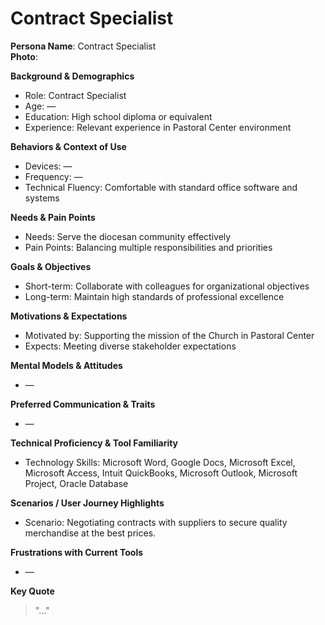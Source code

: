 # Contract Specialist

**Persona Name**: Contract Specialist  
**Photo**:  

**Background & Demographics**  
- Role: Contract Specialist  
- Age: —  
- Education: High school diploma or equivalent  
- Experience: Relevant experience in Pastoral Center environment  

**Behaviors & Context of Use**  
- Devices: —  
- Frequency: —  
- Technical Fluency: Comfortable with standard office software and systems  

**Needs & Pain Points**  
- Needs: Serve the diocesan community effectively  
- Pain Points: Balancing multiple responsibilities and priorities  

**Goals & Objectives**  
- Short-term: Collaborate with colleagues for organizational objectives  
- Long-term: Maintain high standards of professional excellence  

**Motivations & Expectations**  
- Motivated by: Supporting the mission of the Church in Pastoral Center  
- Expects: Meeting diverse stakeholder expectations  

**Mental Models & Attitudes**  
- —  

**Preferred Communication & Traits**  
- —  

**Technical Proficiency & Tool Familiarity**  
- Technology Skills: Microsoft Word, Google Docs, Microsoft Excel, Microsoft Access, Intuit QuickBooks, Microsoft Outlook, Microsoft Project, Oracle Database  

**Scenarios / User Journey Highlights**  
- Scenario: Negotiating contracts with suppliers to secure quality merchandise at the best prices.  

**Frustrations with Current Tools**  
- —  

**Key Quote**  
> "…"  
